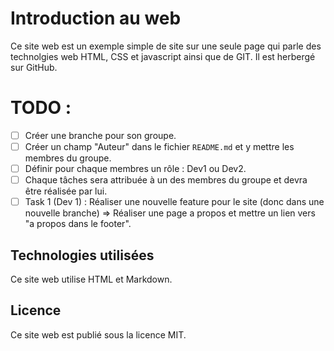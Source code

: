 # Introduction au web

Ce site web est un exemple simple de site sur une seule page qui parle des technolgies web HTML, CSS et javascript ainsi que de GIT. Il est herbergé sur GitHub.

# TODO :

- [ ] Créer une branche pour son groupe.
- [ ] Créer un champ "Auteur" dans le fichier `README.md` et y mettre les membres du groupe.
- [ ] Définir pour chaque membres un rôle : Dev1 ou Dev2.
- [ ] Chaque tâches sera attribuée à un des membres du groupe et devra être réalisée par lui.
- [ ] Task 1 (Dev 1) : Réaliser une nouvelle feature pour le site (donc dans une nouvelle branche) => Réaliser une page a propos et mettre un lien vers "a propos dans le footer".

## Technologies utilisées

Ce site web utilise HTML et Markdown.

## Licence

Ce site web est publié sous la licence MIT.
